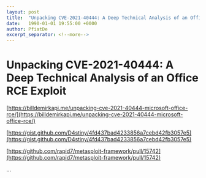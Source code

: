 ```yaml
---
layout: post
title:  "Unpacking CVE-2021-40444: A Deep Technical Analysis of an Office RCE Exploit"
date:   1990-01-01 19:55:00 +0000
author: PfiatDe
excerpt_separator: <!--more-->
---
```


# Unpacking CVE-2021-40444: A Deep Technical Analysis of an Office RCE Exploit

[https://billdemirkapi.me/unpacking-cve-2021-40444-microsoft-office-rce/](https://billdemirkapi.me/unpacking-cve-2021-40444-microsoft-office-rce/)

[https://gist.github.com/D4stiny/4fd437bad4233856a7cebd42fb3057e5](https://gist.github.com/D4stiny/4fd437bad4233856a7cebd42fb3057e5)

[https://github.com/rapid7/metasploit-framework/pull/15742](https://github.com/rapid7/metasploit-framework/pull/15742)

...
<!--more-->
